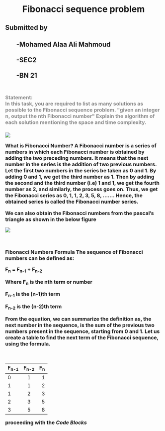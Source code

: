 <h1 style="text-align: center; color: black; opacity: 0.90">Fibonacci sequence problem</h1>

<h2 style="color:black; opacity: 0.90">Submitted by <h2>

<ul>
-Mohamed Alaa Ali Mahmoud<br><br>
-SEC2<br><br>
-BN 21 <br><br>
</ul>

<h3 style="color: grey; opacity:0.90;">Statement:<br>In this task, you are required to list as many solutions as possible to the Fibonacci sequence problem. "given an integer n, output the nth Fibonacci number"
Explain the algorithm of each solution mentioning the space and time complexity.<h3>


[![](https://cdn-images-1.medium.com/max/1200/1*bfSmmMFLEaeDEHtQo0Ca_w.jpeg)](https://cdn-images-1.medium.com/max/1200/1*bfSmmMFLEaeDEHtQo0Ca_w.jpeg)

  <p>What is <strong>Fibonacci</strong> Number?
A Fibonacci number is a series of numbers in which each Fibonacci number is obtained by adding the two preceding numbers. It means that the next number in the series is the addition of two previous numbers. Let the first two numbers in the series be taken as 0 and 1. By adding 0 and 1, we get the third number as 1. Then by adding the second and the third number (i.e) 1 and 1, we get the fourth number as 2, and similarly, the process goes on. Thus, we get the Fibonacci series as 0, 1, 1, 2, 3, 5, 8, ……. Hence, the obtained series is called the Fibonacci number series.

We can also obtain the Fibonacci numbers from the pascal’s triangle as shown in the below figure <p>

[![](https://cdn1.byjus.com/wp-content/uploads/2021/03/Fibonacci-Numbers-1.png)](hhttps://cdn1.byjus.com/wp-content/uploads/2021/03/Fibonacci-Numbers-1.pngttp://)


<br><p>Fibonacci Numbers Formula
The sequence of Fibonacci numbers can be defined as:

F<sub>n</sub> = F<sub>n-1</sub> + F<sub>n-2</sub>

Where F<sub>n</sub> is the nth term or number
  


F<sub>n-1</sub> is the (n-1)th term

F<sub>n-2</sub> is the (n-2)th term

From the equation, we can summarize the definition as, the next number in the sequence, is the sum of the previous two numbers present in the sequence, starting from 0 and 1. Let us create a table to find the next term of the Fibonacci sequence, using the formula.<p><br>

| F<sub>n-1</sub>  | F<sub>n-2</sub>  |  F<sub>n</sub> |
| :---        |    :----:   |          ---: |
| 0 | 1   | 1   |
| 1 | 1   | 2   |
| 1 | 2   | 3   |
| 2 | 3   | 5   |
| 3 | 5   | 8  |


proceeding with the ***Code Blocks***

